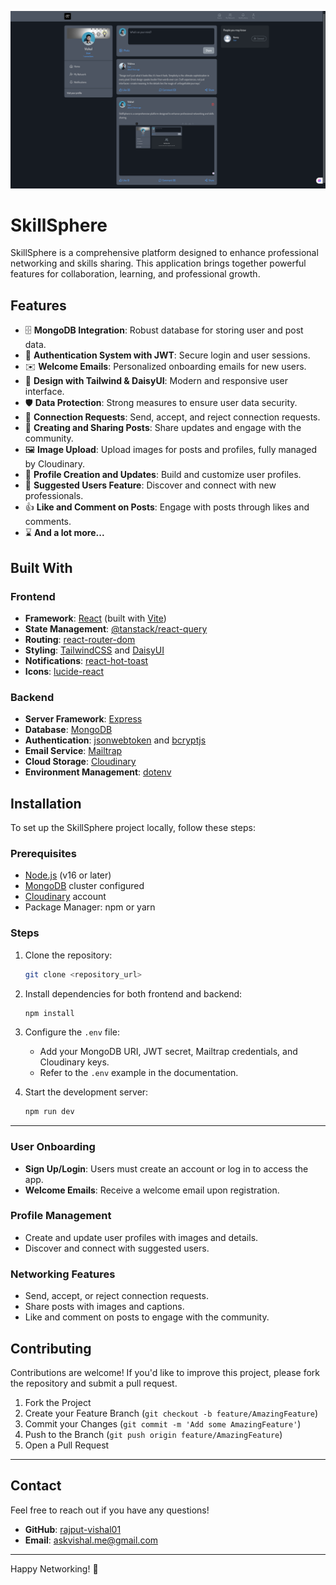 
![Demo App](/frontend/public/screenshot-for-readme.png)

# SkillSphere

SkillSphere is a comprehensive platform designed to enhance professional networking and skills sharing. This application brings together powerful features for collaboration, learning, and professional growth.

## Features

- 🗄️ **MongoDB Integration**: Robust database for storing user and post data.
- 🔐 **Authentication System with JWT**: Secure login and user sessions.
- ✉️ **Welcome Emails**: Personalized onboarding emails for new users.
- 🎨 **Design with Tailwind & DaisyUI**: Modern and responsive user interface.
- 🛡️ **Data Protection**: Strong measures to ensure user data security.
- 🤝 **Connection Requests**: Send, accept, and reject connection requests.
- 📝 **Creating and Sharing Posts**: Share updates and engage with the community.
- 🖼️ **Image Upload**: Upload images for posts and profiles, fully managed by Cloudinary.
- 👤 **Profile Creation and Updates**: Build and customize user profiles.
- 👥 **Suggested Users Feature**: Discover and connect with new professionals.
- 👍 **Like and Comment on Posts**: Engage with posts through likes and comments.
- ⌛ **And a lot more...**

## Built With

### Frontend

- **Framework**: [React](https://reactjs.org/) (built with [Vite](https://vitejs.dev/))
- **State Management**: [@tanstack/react-query](https://tanstack.com/query/latest)
- **Routing**: [react-router-dom](https://reactrouter.com/en/main)
- **Styling**: [TailwindCSS](https://tailwindcss.com/) and [DaisyUI](https://daisyui.com/)
- **Notifications**: [react-hot-toast](https://react-hot-toast.com/)
- **Icons**: [lucide-react](https://lucide.dev/)

### Backend

- **Server Framework**: [Express](https://expressjs.com/)
- **Database**: [MongoDB](https://www.mongodb.com/)
- **Authentication**: [jsonwebtoken](https://www.npmjs.com/package/jsonwebtoken) and [bcryptjs](https://www.npmjs.com/package/bcryptjs)
- **Email Service**: [Mailtrap](https://mailtrap.io/)
- **Cloud Storage**: [Cloudinary](https://cloudinary.com/)
- **Environment Management**: [dotenv](https://www.npmjs.com/package/dotenv)

## Installation

To set up the SkillSphere project locally, follow these steps:

### Prerequisites

- [Node.js](https://nodejs.org/) (v16 or later)
- [MongoDB](https://www.mongodb.com/atlas/database) cluster configured
- [Cloudinary](https://cloudinary.com/) account
- Package Manager: npm or yarn

### Steps

1. Clone the repository:

   ```bash
   git clone <repository_url>
   ```

2. Install dependencies for both frontend and backend:

   ```bash
   npm install
   ```

3. Configure the `.env` file:

   - Add your MongoDB URI, JWT secret, Mailtrap credentials, and Cloudinary keys.
   - Refer to the `.env` example in the documentation.

4. Start the development server:

   ```bash
   npm run dev
   ```

---

### User Onboarding

- **Sign Up/Login**: Users must create an account or log in to access the app.
- **Welcome Emails**: Receive a welcome email upon registration.

### Profile Management

- Create and update user profiles with images and details.
- Discover and connect with suggested users.

### Networking Features

- Send, accept, or reject connection requests.
- Share posts with images and captions.
- Like and comment on posts to engage with the community.

## Contributing

Contributions are welcome! If you'd like to improve this project, please fork the repository and submit a pull request.

1. Fork the Project
2. Create your Feature Branch (`git checkout -b feature/AmazingFeature`)
3. Commit your Changes (`git commit -m 'Add some AmazingFeature'`)
4. Push to the Branch (`git push origin feature/AmazingFeature`)
5. Open a Pull Request

---

## Contact

Feel free to reach out if you have any questions!

- **GitHub**: [rajput-vishal01](https://github.com/rajput-vishal01)
- **Email**: [askvishal.me@gmail.com](mailto:askvishal.me@gmail.com)

---

Happy Networking! 🚀
